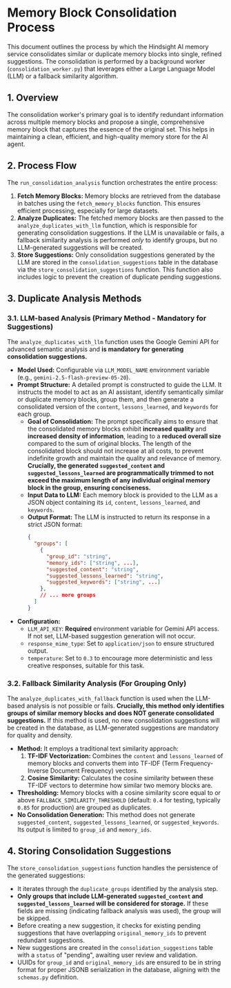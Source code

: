 # Memory Block Consolidation Process

This document outlines the process by which the Hindsight AI memory service consolidates similar or duplicate memory blocks into single, refined suggestions. The consolidation is performed by a background worker (`consolidation_worker.py`) that leverages either a Large Language Model (LLM) or a fallback similarity algorithm.

## 1. Overview

The consolidation worker's primary goal is to identify redundant information across multiple memory blocks and propose a single, comprehensive memory block that captures the essence of the original set. This helps in maintaining a clean, efficient, and high-quality memory store for the AI agent.

## 2. Process Flow

The `run_consolidation_analysis` function orchestrates the entire process:

1.  **Fetch Memory Blocks:** Memory blocks are retrieved from the database in batches using the `fetch_memory_blocks` function. This ensures efficient processing, especially for large datasets.
2.  **Analyze Duplicates:** The fetched memory blocks are then passed to the `analyze_duplicates_with_llm` function, which is responsible for generating consolidation suggestions. If the LLM is unavailable or fails, a fallback similarity analysis is performed *only* to identify groups, but no LLM-generated suggestions will be created.
3.  **Store Suggestions:** Only consolidation suggestions generated by the LLM are stored in the `consolidation_suggestions` table in the database via the `store_consolidation_suggestions` function. This function also includes logic to prevent the creation of duplicate pending suggestions.

## 3. Duplicate Analysis Methods

### 3.1. LLM-based Analysis (Primary Method - Mandatory for Suggestions)

The `analyze_duplicates_with_llm` function uses the Google Gemini API for advanced semantic analysis and **is mandatory for generating consolidation suggestions.**

*   **Model Used:** Configurable via `LLM_MODEL_NAME` environment variable (e.g., `gemini-2.5-flash-preview-05-20`).
*   **Prompt Structure:** A detailed prompt is constructed to guide the LLM. It instructs the model to act as an AI assistant, identify semantically similar or duplicate memory blocks, group them, and then generate a consolidated version of the `content`, `lessons_learned`, and `keywords` for each group.
    *   **Goal of Consolidation:** The prompt specifically aims to ensure that the consolidated memory blocks exhibit **increased quality** and **increased density of information**, leading to a **reduced overall size** compared to the sum of original blocks. The length of the consolidated block should not increase at all costs, to prevent indefinite growth and maintain the quality and relevance of memory. **Crucially, the generated `suggested_content` and `suggested_lessons_learned` are programmatically trimmed to not exceed the maximum length of any individual original memory block in the group, ensuring conciseness.**
    *   **Input Data to LLM:** Each memory block is provided to the LLM as a JSON object containing its `id`, `content`, `lessons_learned`, and `keywords`.
    *   **Output Format:** The LLM is instructed to return its response in a strict JSON format:
        ```json
        {
          "groups": [
            {
              "group_id": "string",
              "memory_ids": ["string", ...],
              "suggested_content": "string",
              "suggested_lessons_learned": "string",
              "suggested_keywords": ["string", ...]
            },
            // ... more groups
          ]
        }
        ```
*   **Configuration:**
    *   `LLM_API_KEY`: **Required** environment variable for Gemini API access. If not set, LLM-based suggestion generation will not occur.
    *   `response_mime_type`: Set to `application/json` to ensure structured output.
    *   `temperature`: Set to `0.3` to encourage more deterministic and less creative responses, suitable for this task.

### 3.2. Fallback Similarity Analysis (For Grouping Only)

The `analyze_duplicates_with_fallback` function is used when the LLM-based analysis is not possible or fails. **Crucially, this method only identifies groups of similar memory blocks and does NOT generate consolidated suggestions.** If this method is used, no new consolidation suggestions will be created in the database, as LLM-generated suggestions are mandatory for quality and density.

*   **Method:** It employs a traditional text similarity approach:
    1.  **TF-IDF Vectorization:** Combines the `content` and `lessons_learned` of memory blocks and converts them into TF-IDF (Term Frequency-Inverse Document Frequency) vectors.
    2.  **Cosine Similarity:** Calculates the cosine similarity between these TF-IDF vectors to determine how similar two memory blocks are.
*   **Thresholding:** Memory blocks with a cosine similarity score equal to or above `FALLBACK_SIMILARITY_THRESHOLD` (default: `0.4` for testing, typically `0.85` for production) are grouped as duplicates.
*   **No Consolidation Generation:** This method does not generate `suggested_content`, `suggested_lessons_learned`, or `suggested_keywords`. Its output is limited to `group_id` and `memory_ids`.

## 4. Storing Consolidation Suggestions

The `store_consolidation_suggestions` function handles the persistence of the generated suggestions:

*   It iterates through the `duplicate_groups` identified by the analysis step.
*   **Only groups that include LLM-generated `suggested_content` and `suggested_lessons_learned` will be considered for storage.** If these fields are missing (indicating fallback analysis was used), the group will be skipped.
*   Before creating a new suggestion, it checks for existing pending suggestions that have overlapping `original_memory_ids` to prevent redundant suggestions.
*   New suggestions are created in the `consolidation_suggestions` table with a `status` of "pending", awaiting user review and validation.
*   UUIDs for `group_id` and `original_memory_ids` are ensured to be in string format for proper JSONB serialization in the database, aligning with the `schemas.py` definition.
